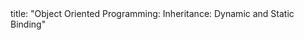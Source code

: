 <frontmatter>
title: "Object Oriented Programming: Inheritance: Dynamic and Static Binding"
</frontmatter>

<include src="index-body.md" boilerplate />
